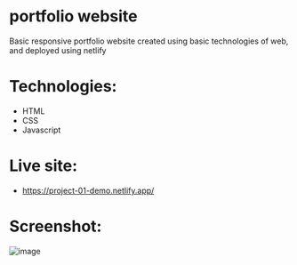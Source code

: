 # portfolio website

Basic responsive portfolio website created using basic technologies of web, and deployed using netlify

# Technologies:
- HTML
- CSS
- Javascript

# Live site:
- https://project-01-demo.netlify.app/

# Screenshot:
![image](https://github.com/Evilking009/portfolio-website/assets/4027728/90bdde96-09b5-4337-8d51-567d14979a95)


